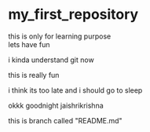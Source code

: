 # my_first_repository
this is only for learning purpose<br>
lets have fun

i kinda understand git now

this is really fun

i think its too late and i should go to sleep


okkk goodnight jaishrikrishna


this is branch called "README.md"
